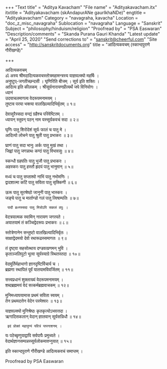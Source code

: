 +++
"Text title" = "Aditya Kavacham"
"File name" = "Adityakavacham.itx"
itxtitle = "Adityakavacham (skAndapurANe gaurIkhaNDe)"
engtitle = "Adityakavacham"
Category = "navagraha, kavacha"
Location = "doc_z_misc_navagraha"
Sublocation = "navagraha"
Language = "Sanskrit"
Subject = "philosophy/hinduism/religion"
"Proofread by" = "PSA Easwaran"
"Description/comments" = "Skanda Purana Gauri Khanda"
"Latest update" = "April 25, 2020"
"Send corrections to" = "sanskrit@cheerful.com"
"Site access" = "http://sanskritdocuments.org"
title = "आदित्यकवचम् (स्कान्दपुराणे गौरीखण्डे)"

+++
  
 आदित्यकवचम्   
ॐ अस्य श्रीमदादित्यकवचस्तोत्रमहामन्त्रस्य याज्ञवल्क्यो महर्षिः ।  
अनुष्टुप्-जगतीच्छन्दसी । घृणिरिति बीजम् । सूर्य इति शक्तिः ।  
आदित्य इति कीलकम् । श्रीसूर्यनारायणप्रीत्यर्थे जपे विनियोगः ।  
ध्यानं  
उदयाचलमागत्य वेदरूपमनामयम् ।  
तुष्टाव परया भक्त्या वालखिल्यादिभिर्वृतम् ॥ १॥  
  
देवासुरैस्सदा वन्द्यं ग्रहैश्च परिवेष्टितम् ।  
ध्यायन् स्तुवन् पठन् नाम यस्सूर्यकवचं सदा ॥ २॥  
  
घृणिः पातु शिरोदेशं सूर्यः फालं च पातु मे ।  
आदित्यो लोचने पातु श्रुती पातु प्रभाकरः ॥ ३॥  
  
घ्राणं पातु सदा भानुः अर्कः पातु मुखं तथा ।  
जिह्वां पातु जगन्नाथः कण्ठं पातु विभावसुः ॥ ४॥  
  
स्कन्धौ ग्रहपतिः पातु भुजौ पातु प्रभाकरः ।  
अहस्करः पातु हस्तौ हृदयं पातु भानुमान् ॥ ५॥  
  
मध्यं च पातु सप्ताश्वो नाभिं पातु नभोमणिः ।  
द्वादशात्मा कटिं पातु सविता पातु सृक्किणी ॥ ६॥  
  
ऊरू पातु सुरश्रेष्ठो जानुनी पातु भास्करः ।  
जङ्घे पातु च मार्ताण्डो गलं पातु त्विषाम्पतिः ॥ ७॥  
  
     पादौ ब्रध्नस्सदा पातु मित्रोऽपि सकलं वपुः ।  
वेदत्रयात्मक स्वामिन् नारायण जगत्पते ।  
     अयातयामं तं कञ्चिद्वेदरूपः प्रभाकरः ॥ ८॥  
  
स्तोत्रेणानेन सन्तुष्टो वालखिल्यादिभिर्वृतः ।  
साक्षाद्वेदमयो देवो रथारूढस्समागतः ॥ ९॥  
  
तं दृष्ट्वा सहसोत्थाय दण्डवत्प्रणमन् भुवि ।  
कृताञ्जलिपुटो भूत्वा सूर्यस्याग्रे स्थितस्तदा ॥ १०॥  
  
वेदमूर्तिर्महाभागो ज्ञानदृष्टिर्विचार्य च ।  
ब्रह्मणा स्थापितं पूर्वं यातयामविवर्जितम् ॥ ११॥  
  
सत्त्वप्रधानं शुक्लाख्यं वेदरूपमनामयम् ।  
शब्दब्रह्ममयं वेदं सत्कर्मब्रह्मवाचकम् ॥ १२॥  
  
मुनिमध्यापयामास प्रथमं सविता स्वयम् ।  
तेन प्रथमदत्तेन वेदेन परमेश्वरः ॥ १३॥  
  
याज्ञवल्क्यो मुनिश्रेष्ठः कृतकृत्योऽभवत्तदा ।  
ऋगादिसकलान् वेदान् ज्ञातवान् सूर्यसन्निधौ ॥ १४॥  
  
     इदं प्रोक्तं महापुण्यं पवित्रं पापनाशनम् ।  
यः पठेच्छृणुयाद्वापि सर्वपापैः प्रमुच्यते ।  
     वेदार्थज्ञानसम्पन्नस्सूर्यलोकमावप्नुयात् ॥ १५॥  
  
इति स्कान्दपुराणे गौरीखण्डे आदित्यकवचं समाप्तम् ।  
  
  
Proofread by PSA Easwaran   
  
